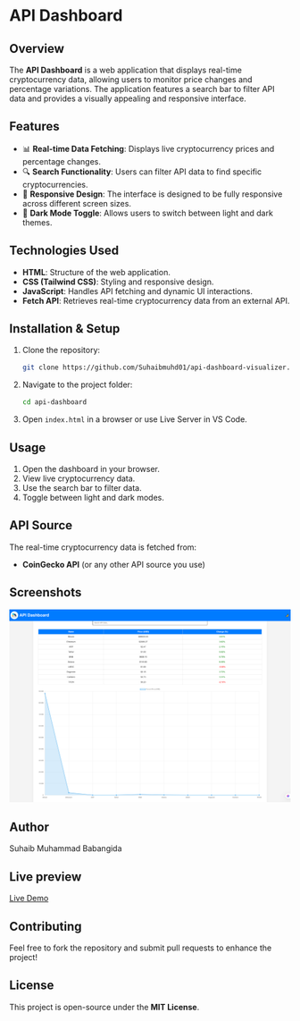 # API Dashboard

## Overview
The **API Dashboard** is a web application that displays real-time cryptocurrency data, allowing users to monitor price changes and percentage variations. The application features a search bar to filter API data and provides a visually appealing and responsive interface.

## Features
- 📊 **Real-time Data Fetching**: Displays live cryptocurrency prices and percentage changes.
- 🔍 **Search Functionality**: Users can filter API data to find specific cryptocurrencies.
- 🎨 **Responsive Design**: The interface is designed to be fully responsive across different screen sizes.
- 🌙 **Dark Mode Toggle**: Allows users to switch between light and dark themes.


## Technologies Used
- **HTML**: Structure of the web application.
- **CSS (Tailwind CSS)**: Styling and responsive design.
- **JavaScript**: Handles API fetching and dynamic UI interactions.
- **Fetch API**: Retrieves real-time cryptocurrency data from an external API.

## Installation & Setup
1. Clone the repository:
   ```sh
   git clone https://github.com/Suhaibmuhd01/api-dashboard-visualizer.git
   ```
2. Navigate to the project folder:
   ```sh
   cd api-dashboard
   ```
3. Open `index.html` in a browser or use Live Server in VS Code.

## Usage
1. Open the dashboard in your browser.
2. View live cryptocurrency data.
3. Use the search bar to filter data.
4. Toggle between light and dark modes.

## API Source
The real-time cryptocurrency data is fetched from:
- **CoinGecko API** (or any other API source you use)

## Screenshots
![API Dashboard Screenshot](screenshot.png)

## Author
Suhaib Muhammad Babangida
## Live preview 
[Live Demo](https://api-dashboard-visualizer.vercel.app/)
## Contributing
Feel free to fork the repository and submit pull requests to enhance the project!

## License
This project is open-source under the **MIT License**.


